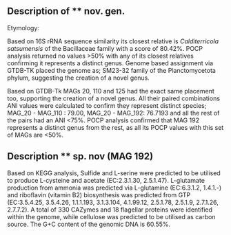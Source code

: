 ## Description of **  nov. gen.
<!-- 
Genome completeness is ;94.18
Genome contamination is ;2.38
 -->
Etymology:

Based on 16S rRNA sequence similarity its closest relative is 
*Calditerricola satsumensis* of the Bacillaceae family 
with a score of 80.42%. 
POCP analysis returned no values >50% with any of its closest relatives confirming it represents a distinct genus. 
Genome based assignment via GTDB-TK placed the genome as; SM23-32 family of the Planctomycetota phylum, 
suggesting the creation of a novel genus.

Based on GTDB-Tk MAGs 20, 110 and 125 had the exact same placement too, supporting the creation of a novel genus. 
All their paired combinations ANI values were calculated to confirm they represent distinct species; 
MAG_20 - MAG_110 : 79.00, MAG_20 - MAG_192: 76.7193 and 
all the rest of the pairs had an ANI <75%. 
POCP analysis confirmed that MAG 192 represents a distinct genus from the rest,
as all its POCP values with this set of MAGs are <50%.

## Description ** sp. nov (MAG 192)

Based on KEGG analysis, 
Sulfide and L-serine were predicted to be utilised to produce L-cysteine and acetate (EC:2.3.1.30, 2.5.1.47).
L-glutamate production from ammonia was predicted via L-glutamine (EC:6.3.1.2, 1.4.1.-)
and 
riboflavin (vitamin B2) biosynthesis was predicted from GTP (EC:3.5.4.25, 3.5.4.26, 1.1.1.193, 3.1.3.104, 4.1.99.12, 2.5.1.78, 2.5.1.9, 2.7.1.26, 2.7.7.2).
A total of 330 CAZymes and 18 flagellar proteins were identified within the genome, while cellulose was predicted to be utilised as carbon source. 
The G+C content of the genomic DNA is 60.55%.

